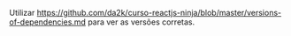 Utilizar https://github.com/da2k/curso-reactjs-ninja/blob/master/versions-of-dependencies.md para ver as versões corretas.
